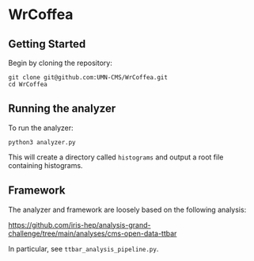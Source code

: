# WrCoffea

## Getting Started
Begin by cloning the repository:
```
git clone git@github.com:UMN-CMS/WrCoffea.git
cd WrCoffea
```
## Running the analyzer
To run the analyzer:
```
python3 analyzer.py
```
This will create a directory called `histograms` and output a root file containing histograms.
## Framework
The analyzer and framework are loosely based on the following analysis:

https://github.com/iris-hep/analysis-grand-challenge/tree/main/analyses/cms-open-data-ttbar

In particular, see `ttbar_analysis_pipeline.py`.
